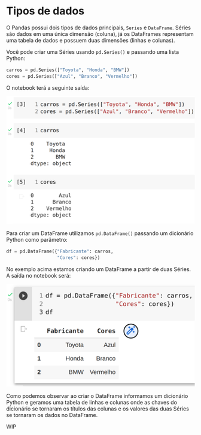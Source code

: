 # Tipos de dados

O Pandas possui dois tipos de dados principais, `Series` e `DataFrame`.
Séries são dados em uma única dimensão (coluna), já os DataFrames representam uma tabela de dados e possuem duas dimensões (linhas e colunas).

Você pode criar uma Séries usando `pd.Series()` e passando uma lista Python:

```python
carros = pd.Series(["Toyota", "Honda", "BMW"])
cores = pd.Series(["Azul", "Branco", "Vermelho"])
```

O notebook terá a seguinte saída:

![pandas series](images/series.png "Pandas series")

Para criar um DataFrame utilizamos `pd.DataFrame()` passando um dicionário Python como parâmetro:

```python
df = pd.DataFrame({"Fabricante": carros,
                   "Cores": cores})
```

No exemplo acima estamos criando um DataFrame a partir de duas Séries.
A saída no notebook será:

![pandas dataframe](images/dataframe.png "Pandas DataFrame")

Como podemos observar ao criar o DataFrame informamos um dicionário Python e geramos uma tabela de linhas e colunas onde as chaves do dicionário se tornaram os títulos das colunas e os valores das duas Séries se tornaram os dados no DataFrame.

WIP
